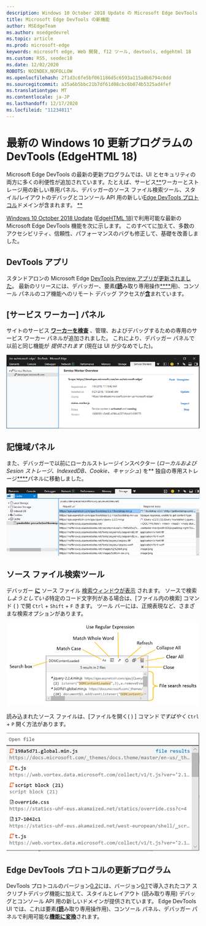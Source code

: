 ```yaml
---
description: Windows 10 October 2018 Update の Microsoft Edge DevTools の新機能を確認する
title: Microsoft Edge DevTools の新機能
author: MSEdgeTeam
ms.author: msedgedevrel
ms.topic: article
ms.prod: microsoft-edge
keywords: microsoft edge, Web 開発, f12 ツール, devtools, edgehtml 18
ms.custom: RS5, seodec18
ms.date: 12/02/2020
ROBOTS: NOINDEX,NOFOLLOW
ms.openlocfilehash: 2f1d3c6fe5bf061186d5c6593a115a8b6794c0dd
ms.sourcegitcommit: a35a6b5bbc21b7df61d08cbc6b074b5325ad4fef
ms.translationtype: MT
ms.contentlocale: ja-JP
ms.lasthandoff: 12/17/2020
ms.locfileid: "11234811"
---
```

# 最新の Windows 10 更新プログラムの DevTools (EdgeHTML 18)

Microsoft Edge DevTools の最新の更新プログラムでは、UI とセキュリティの両方に多くの利便性が追加されています。たとえば、サービス[**](#storage-panel)ワーカーとストレージ[](#source-file-search-tools)用の新しい専用パネル、デバッガーのソース ファイル検索ツール、スタイル/レイアウトのデバッグとコンソール API 用の新しい[Edge DevTools プロトコル](#edge-devtools-protocol-updates)ドメインが含まれます。 [**](#service-workers-panel)

[Windows 10 October 2018 Update](/windows/uwp/whats-new/windows-10-build-17763) ([EdgeHTML 18)](https://aka.ms/devguide_edgehtml_18)で利用可能な最新の Microsoft Edge DevTools 機能を次に示します。 このすべてに加えて、多数のアクセシビリティ、信頼性、パフォーマンスのバグも修正して、基礎を改善しました。

## DevTools アプリ

スタンドアロンの Microsoft Edge [DevTools Preview アプリが更新されました](./index.md#microsoft-store-app)。 最新のリリースには、デバッガー、要素[**(読**](./elements.md)み取り専用操作[****](./debugger.md)用)、コンソール パネルのコア機能へのリモート デバッグ アクセスが[**含**](./console.md)まれています。

## [サービス ワーカー] パネル

サイトのサービス [**ワーカーを検査**](./service-workers.md) 、管理、およびデバッグするための専用のサービス ワーカー パネルが追加されました。 これにより、デバッガー パネルで以前と同じ機能が *提供されます* (現在は UI が少なめでした)。

![[サービス ワーカー] パネル](./media/service_worker.png)

## 記憶域パネル

また、デバッガーで以前にローカルストレージインスペクター (*ローカルおよび Sesion ストレージ、IndexedDB、Cookie、キャッシュ*) を** 独自の専用ストレージ[****](./storage.md)パネルに移動しました。

![記憶域パネル](./media/storage_cache.png)

## ソース ファイル検索ツール

デバッガー [**に**](./debugger.md) ソース ファイル [検索ウィンドウが表示](./debugger.md#file-search) されます。 ソースで検索*しようとしている*特定のコード文字列がある場合は、[ファイル内の検索] コマンド ( ) で開 `Ctrl` + `Shift` + `F` きます。 ツール バーには、正規表現など、さまざまな検索オプションがあります。 

![デバッガー ファイルの検索](./media/debugger_file_search.png)

読み込まれたソース ファイルは、[ファイルを開く( ) ] コマンド*ですばやく* `Ctrl` + `P` 開く方法があります。

![デバッガーの開いているファイル](./media/debugger_open_file.png)

## Edge DevTools プロトコルの更新プログラム

DevTools プロトコルのバージョン[0.2](../devtools-protocol/0.2/index.md)には、バージョン[0.1](../devtools-protocol/0.1/index.md)で導入されたコア スクリプトデバッグ機能に加えて、スタイルとレイアウト (読み取り専用) デバッグとコンソール API 用の新しいドメインが提供されています。 Edge DevTools UI では、これは要素[**(読**](../devtools-guide/elements.md)み取り専用操作用)、コンソール パネル、デバッガー パネルで利用可能な[**機能に**](../devtools-guide/console.md)[**変換**](../devtools-guide/debugger.md)されます。
